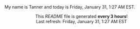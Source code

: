 My name is Tanner and today is Friday, January 31, 1:27 AM EST.

<p align="center">This <i>README</i> file is generated <b>every 3 hours</b>!</br>Last refresh: Friday, January 31, 1:27 AM EST<br /></p>
